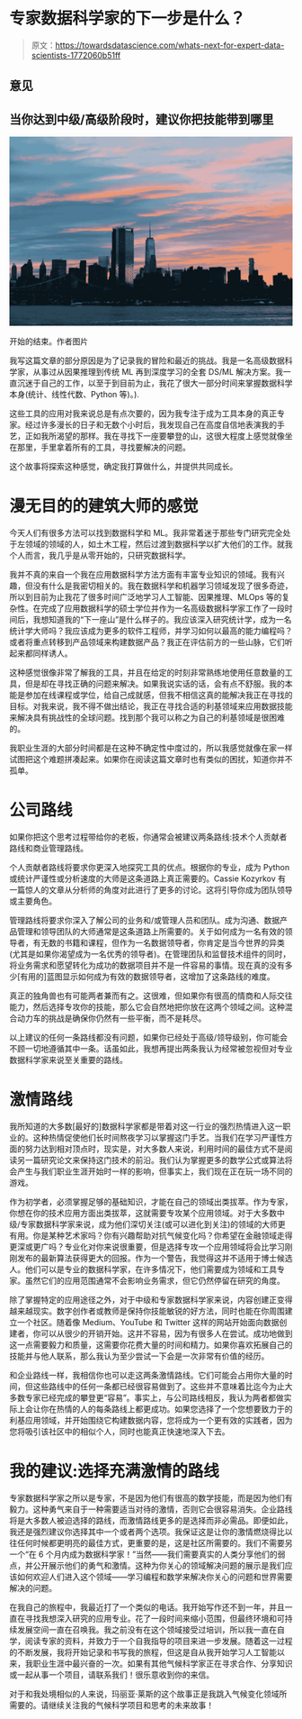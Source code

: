 # 专家数据科学家的下一步是什么？

> 原文：<https://towardsdatascience.com/whats-next-for-expert-data-scientists-1772060b51ff>

## 意见

## 当你达到中级/高级阶段时，建议你把技能带到哪里

![](img/80380ee3a20f2f45fdb8d9414e57abde.png)

开始的结束。作者图片

我写这篇文章的部分原因是为了记录我的冒险和最近的挑战。我是一名高级数据科学家，从事过从因果推理到传统 ML 再到深度学习的全套 DS/ML 解决方案。我一直沉迷于自己的工作，以至于到目前为止，我花了很大一部分时间来掌握数据科学本身(统计、线性代数、Python 等)。).

这些工具的应用对我来说总是有点次要的，因为我专注于成为工具本身的真正专家。经过许多漫长的日子和无数个小时后，我发现自己在高度自信地表演我的手艺，正如我所渴望的那样。我在寻找下一座要攀登的山，这很大程度上感觉就像坐在那里，手里拿着所有的工具，寻找要解决的问题。

这个故事将探索这种感觉，确定我打算做什么，并提供共同成长。

# 漫无目的的建筑大师的感觉

今天人们有很多方法可以找到数据科学和 ML。我非常着迷于那些专门研究完全处于左领域的领域的人，如土木工程，然后过渡到数据科学以扩大他们的工作。就我个人而言，我几乎是从零开始的，只研究数据科学。

我并不真的来自一个我在应用数据科学方法方面有丰富专业知识的领域。我有兴趣，但没有什么是我密切相关的。我在数据科学和机器学习领域发现了很多奇迹，所以到目前为止我花了很多时间广泛地学习人工智能、因果推理、MLOps 等的复杂性。在完成了应用数据科学的硕士学位并作为一名高级数据科学家工作了一段时间后，我想知道我的“下一座山”是什么样子的。我应该深入研究统计学，成为一名统计学大师吗？我应该成为更多的软件工程师，并学习如何以最高的能力编程吗？或者将重点转移到产品领域来构建数据产品？我正在评估前方的一些山脉，它们听起来都同样诱人。

这种感觉很像非常了解我的工具，并且在给定的时刻非常熟练地使用任意数量的工具，但是却在寻找正确的问题来解决。如果我说实话的话，会有点不舒服。我的本能是参加在线课程或学位，给自己成就感，但我不相信这真的能解决我正在寻找的目标。对我来说，我不得不做出结论，我正在寻找合适的利基领域来应用数据技能来解决具有挑战性的全球问题。找到那个我可以称之为自己的利基领域是很困难的。

我职业生涯的大部分时间都是在这种不确定性中度过的，所以我感觉就像在家一样试图把这个难题拼凑起来。如果你在阅读这篇文章时也有类似的困扰，知道你并不孤单。

# 公司路线

如果你把这个思考过程带给你的老板，你通常会被建议两条路线:技术个人贡献者路线和商业管理路线。

个人贡献者路线将要求你更深入地探究工具的优点。根据你的专业，成为 Python 或统计严谨性或分析速度的大师是这条道路上真正需要的。Cassie Kozyrkov 有一篇惊人的文章从分析师的角度对此进行了更多的讨论。这将引导你成为团队领导或主要角色。

管理路线将要求你深入了解公司的业务和/或管理人员和团队。成为沟通、数据产品管理和领导团队的大师通常是这条道路上所需要的。关于如何成为一名有效的领导者，有无数的书籍和课程，但作为一名数据领导者，你肯定是当今世界的异类(尤其是如果你渴望成为一名优秀的领导者)。在管理团队和监督技术组件的同时，将业务需求和愿望转化为成功的数据项目并不是一件容易的事情。现在真的没有多少[有用的]蓝图显示如何成为有效的数据领导者，这增加了这条路线的难度。

真正的独角兽也有可能两者兼而有之。这很难，但如果你有很高的情商和人际交往能力，然后选择专攻你的技能，那么它会自然地把你放在这两个领域之间。这种混合动力车的挑战是确保你仍然有一些平衡，而不是耗尽。

以上建议的任何一条路线都没有问题，如果你已经处于高级/领导级别，你可能会不顾一切地遵循其中一条。话虽如此，我想再提出两条我认为经常被忽视但对专业数据科学家来说至关重要的路线。

# 激情路线

我所知道的大多数[最好的]数据科学家都是带着对这一行业的强烈热情进入这一职业的。这种热情促使他们长时间熬夜学习以掌握这门手艺。当我们在学习严谨性方面的努力达到相对顶点时，现实是，对大多数人来说，利用时间的最佳方式不是阅读另一篇研究论文来保持这门技术的前沿。我们认为掌握更多的数学公式或算法将会产生与我们职业生涯开始时一样的影响，但事实上，我们现在正在玩一场不同的游戏。

作为初学者，必须掌握足够的基础知识，才能在自己的领域出类拔萃。作为专家，你想在你的技术应用方面出类拔萃，这就需要专攻某个应用领域。对于大多数中级/专家数据科学家来说，成为他们深切关注(或可以进化到关注)的领域的大师更有用。你是某种艺术家吗？你有兴趣帮助对抗气候变化吗？你希望在金融领域走得更深或更广吗？专业化对你来说很重要，但是选择专攻一个应用领域将会比学习刚刚发布的最新算法获得更大的回报。作为一个警告，我觉得这并不适用于博士候选人。他们可以是专业的数据科学家，在许多情况下，他们需要成为领域和工具专家。虽然它们的应用范围通常不会影响业务需求，但它仍然停留在研究的角度。

除了掌握特定的应用途径之外，对于中级和专家数据科学家来说，内容创建正变得越来越现实。数字创作者或教师是保持你技能敏锐的好方法，同时也能在你周围建立一个社区。随着像 Medium、YouTube 和 Twitter 这样的网站开始面向数据创建者，你可以从很少的开销开始。这并不容易，因为有很多人在尝试。成功地做到这一点需要毅力和质量，这需要你花费大量的时间和精力。如果你喜欢拓展自己的技能并与他人联系，那么我认为至少尝试一下会是一次非常有价值的经历。

和企业路线一样，我相信你也可以走这两条激情路线。它们可能会占用你大量的时间，但这些路线中的任何一条都已经很容易做到了。这些并不意味着比迄今为止大多数专家已经完成的攀登更“容易”。事实上，与公司路线相反，我认为两者都做实际上会让你在热情的人的每条路线上都更成功。如果您选择了一个您想要致力于的利基应用领域，并开始围绕它构建数据内容，您将成为一个更有效的实践者，因为您将吸引该社区中的相似个人，同时也能真正快速地深入下去。

# 我的建议:选择充满激情的路线

专家数据科学家之所以是专家，不是因为他们有很高的数学技能，而是因为他们有毅力。这种勇气来自于一种需要适当对待的激情，否则它会很容易消失。企业路线将是大多数人被迫选择的路线，而激情路线更多的是选择而非必需品。即便如此，我还是强烈建议你选择其中一个或者两个选项。我保证这是让你的激情燃烧得比以往任何时候都更明亮的最佳方式，更重要的是，这是社区所需要的。我们不需要另一个“在 6 个月内成为数据科学家！”当然——我们需要真实的人类分享他们的弱点，并公开展示他们的勇气和激情。这种为你关心的领域解决问题的展示是我们应该如何欢迎人们进入这个领域——学习编程和数学来解决你关心的问题和世界需要解决的问题。

在我自己的旅程中，我最近打了一个类似的电话。我开始写作还不到一年，并且一直在寻找我想深入研究的应用专业。花了一段时间来缩小范围，但最终环境和可持续发展空间一直在召唤我。我之前没有在这个领域接受过培训，所以我一直在自学，阅读专家的资料，并致力于一个自我指导的项目来进一步发展。随着这一过程的不断发展，我将开始记录和书写我的旅程，但这是自从我开始学习人工智能以来，我职业生涯中最兴奋的一次。如果有其他气候科学家正在寻求合作、分享知识或一起从事一个项目，请联系我们！很乐意收到你的来信。

对于和我处境相似的人来说，玛丽亚·莱斯的这个故事正是我跳入气候变化领域所需要的。请继续关注我的气候科学项目和思考的未来故事！
